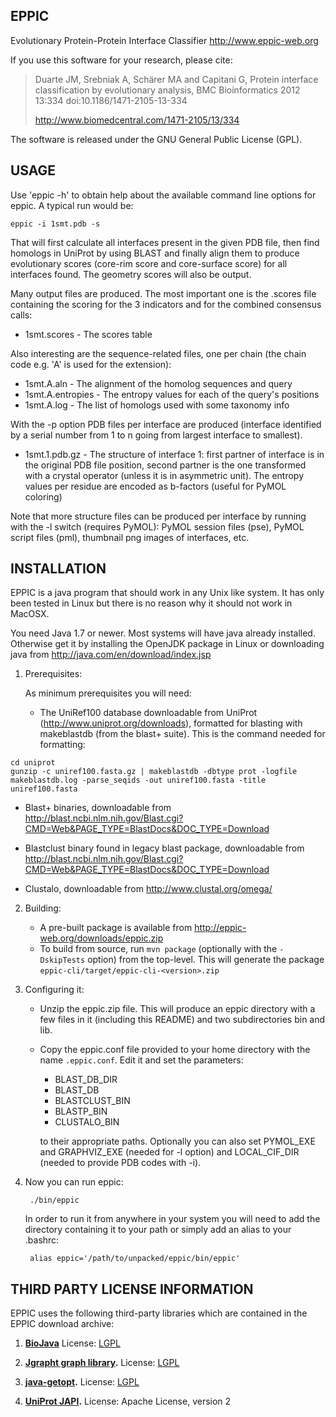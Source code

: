 ## EPPIC

Evolutionary Protein-Protein Interface Classifier
http://www.eppic-web.org

If you use this software for your research, please cite:
 
> Duarte JM, Srebniak A, Schärer MA and Capitani G, Protein interface 
> classification by evolutionary analysis, BMC Bioinformatics 2012 13:334 
> doi:10.1186/1471-2105-13-334 
>
> http://www.biomedcentral.com/1471-2105/13/334

The software is released under the GNU General Public License (GPL).


## USAGE

Use 'eppic -h' to obtain help about the available command line options for 
eppic. A typical run would be:

    eppic -i 1smt.pdb -s

That will first calculate all interfaces present in the given PDB file,
then find homologs in UniProt by using BLAST and finally align them to 
produce evolutionary scores (core-rim score and core-surface score) for all
interfaces found. The geometry scores will also be output.

Many output files are produced. The most important one is the .scores 
file containing the scoring for the 3 indicators and for the combined 
consensus calls:
  
*  1smt.scores             -  The scores table

Also interesting are the sequence-related files, one per chain (the chain 
code e.g. 'A' is used for the extension):

*  1smt.A.aln              -  The alignment of the homolog sequences and query
*  1smt.A.entropies        -  The entropy values for each of the query's 
                              positions
*  1smt.A.log              -  The list of homologs used with some taxonomy info
  
With the -p option PDB files per interface are produced (interface identified 
by a serial number from 1 to n going from largest interface to smallest).

*  1smt.1.pdb.gz           -  The structure of interface 1: first partner of 
                              interface is in the original PDB file position, 
                              second partner is the one transformed with a 
                              crystal operator (unless it is in asymmetric 
                              unit).
                              The entropy values per residue are encoded as 
                              b-factors (useful for PyMOL coloring) 

Note that more structure files can be produced per interface by running with 
the -l switch (requires PyMOL): PyMOL session files (pse), PyMOL script files 
(pml), thumbnail png images of interfaces, etc.



## INSTALLATION

EPPIC is a java program that should work in any Unix like system. 
It has only been tested in Linux but there is no reason why it should
not work in MacOSX.

You need Java 1.7 or newer. Most systems will have java already 
installed. Otherwise get it by installing the OpenJDK package in 
Linux or downloading java from http://java.com/en/download/index.jsp


1. Prerequisites:

   As minimum prerequisites you will need:

   - The UniRef100 database downloadable from UniProt 
     (http://www.uniprot.org/downloads), formatted for blasting with 
     makeblastdb (from the blast+ suite). This is the command needed for formatting:
```
cd uniprot
gunzip -c uniref100.fasta.gz | makeblastdb -dbtype prot -logfile makeblastdb.log -parse_seqids -out uniref100.fasta -title uniref100.fasta
```
   
   - Blast+ binaries, downloadable from 
     http://blast.ncbi.nlm.nih.gov/Blast.cgi?CMD=Web&PAGE_TYPE=BlastDocs&DOC_TYPE=Download

   - Blastclust binary found in legacy blast package, downloadable from 
     http://blast.ncbi.nlm.nih.gov/Blast.cgi?CMD=Web&PAGE_TYPE=BlastDocs&DOC_TYPE=Download
     
   - Clustalo, downloadable from http://www.clustal.org/omega/

2. Building:
   - A pre-built package is available from http://eppic-web.org/downloads/eppic.zip
   - To build from source, run `mvn package` (optionally with the `-DskipTests` option)
     from the top-level. This will generate the package
     `eppic-cli/target/eppic-cli-<version>.zip`

2. Configuring it: 
   
   - Unzip the eppic.zip file. This will produce an eppic directory with 
     a few files in it (including this README) and two subdirectories bin
     and lib.
   
   - Copy the eppic.conf file provided to your home directory with the 
     name `.eppic.conf`. Edit it and set the parameters:
   
     - BLAST_DB_DIR
     - BLAST_DB
     - BLASTCLUST_BIN
     - BLASTP_BIN
     - CLUSTALO_BIN
   
     to their appropriate paths. 
     Optionally you can also set PYMOL_EXE and GRAPHVIZ_EXE (needed for
     -l option) and LOCAL_CIF_DIR (needed to provide PDB codes with -i). 


3. Now you can run eppic:
   
        ./bin/eppic
   
   In order to run it from anywhere in your system you will need to
   add the directory containing it to your path or simply add an alias
   to your .bashrc:
   
        alias eppic='/path/to/unpacked/eppic/bin/eppic'  



## THIRD PARTY LICENSE INFORMATION

EPPIC uses the following third-party libraries which are contained in the EPPIC download archive:

1.	**[BioJava](https://github.com/biojava/biojava)**
	License: [LGPL](http://www.gnu.org/licenses/lgpl.html)
		
2.	**[Jgrapht graph library](http://jgrapht.org/).**
	License:  [LGPL](http://www.gnu.org/licenses/lgpl.html)
	
3.	**[java-getopt](http://www.urbanophile.com/arenn/hacking/download.html).**
	License:  [LGPL](http://www.gnu.org/licenses/lgpl.html)
	
4.	**[UniProt JAPI](http://www.ebi.ac.uk/uniprot/remotingAPI/).**
	License:  Apache License, version 2

